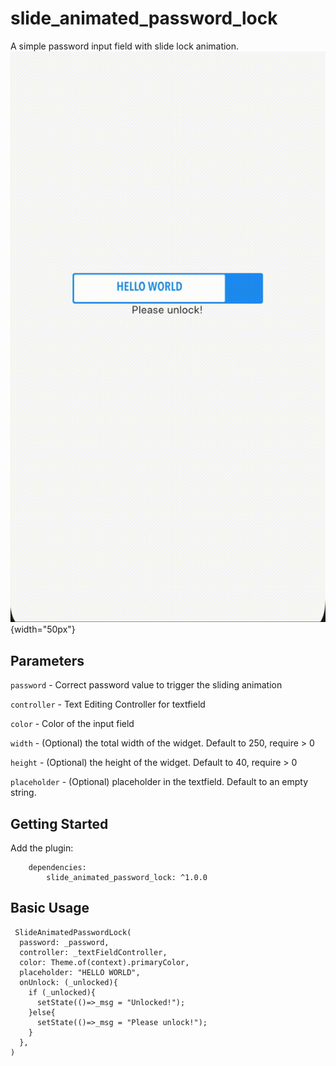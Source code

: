# slide_animated_password_lock

A simple password input field with slide lock animation.
![](slide_animated_password_lock.gif){width="50px"}

## Parameters
`password` - Correct password value to trigger the sliding animation 

`controller` - Text Editing Controller for textfield

`color` - Color of the input field

`width` - (Optional) the total width of the widget. Default to 250, require > 0

`height` - (Optional) the height of the widget. Default to 40, require > 0

`placeholder` - (Optional) placeholder in the textfield. Default to an empty string. 


## Getting Started
Add the plugin:
```
    dependencies:
        slide_animated_password_lock: ^1.0.0
```


## Basic Usage

```
 SlideAnimatedPasswordLock(
  password: _password,
  controller: _textFieldController,
  color: Theme.of(context).primaryColor,
  placeholder: "HELLO WORLD",
  onUnlock: (_unlocked){
    if (_unlocked){
      setState(()=>_msg = "Unlocked!");
    }else{
      setState(()=>_msg = "Please unlock!");
    }
  },
)
```
